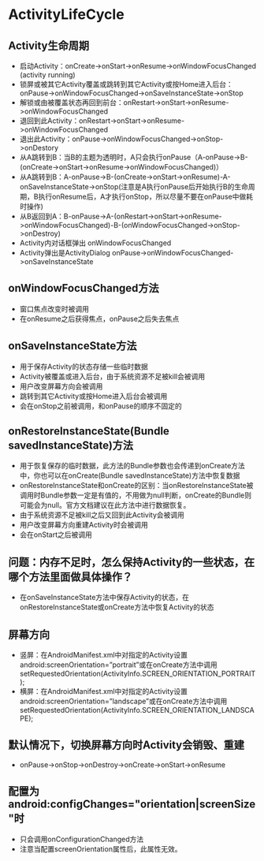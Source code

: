 # ActivityLifeCycle
## Activity生命周期
- 启动Activity：onCreate->onStart->onResume->onWindowFocusChanged (activity running)
- 锁屏或被其它Activity覆盖或跳转到其它Activity或按Home进入后台：onPause->onWindowFocusChanged->onSaveInstanceState->onStop
- 解锁或由被覆盖状态再回到前台：onRestart->onStart->onResume->onWindowFocusChanged
- 退回到此Activity：onRestart->onStart->onResume->onWindowFocusChanged
- 退出此Activity：onPause->onWindowFocusChanged->onStop->onDestory
- 从A跳转到B：当B的主题为透明时，A只会执行onPause（A-onPause->B-(onCreate->onStart->onResume->onWindowFocusChanged)）
- 从A跳转到B：A-onPause->B-(onCreate->onStart->onResume)-A-onSaveInstanceState->onStop(注意是A执行onPause后开始执行B的生命周期，B执行onResume后，A才执行onStop，所以尽量不要在onPause中做耗时操作)
- 从B返回到A：B-onPause->A-(onRestart->onStart->onResume->onWindowFocusChanged)-B-(onWindowFocusChanged->onStop->onDestroy)
- Activity内对话框弹出 onWindowFocusChanged
- Activity弹出是ActivityDialog onPause->onWindowFocusChanged->onSaveInstanceState

## onWindowFocusChanged方法
- 窗口焦点改变时被调用
- 在onResume之后获得焦点，onPause之后失去焦点

## onSaveInstanceState方法
- 用于保存Activity的状态存储一些临时数据
- Activity被覆盖或进入后台，由于系统资源不足被kill会被调用
- 用户改变屏幕方向会被调用
- 跳转到其它Activity或按Home进入后台会被调用
- 会在onStop之前被调用，和onPause的顺序不固定的

## onRestoreInstanceState(Bundle savedInstanceState)方法
- 用于恢复保存的临时数据，此方法的Bundle参数也会传递到onCreate方法中，你也可以在onCreate(Bundle savedInstanceState)方法中恢复数据
- onRestoreInstanceState和onCreate的区别：当onRestoreInstanceState被调用时Bundle参数一定是有值的，不用做为null判断，onCreate的Bundle则可能会为null。官方文档建议在此方法中进行数据恢复。
- 由于系统资源不足被kill之后又回到此Activity会被调用
- 用户改变屏幕方向重建Activity时会被调用
- 会在onStart之后被调用

## 问题：内存不足时，怎么保持Activity的一些状态，在哪个方法里面做具体操作？
- 在onSaveInstanceState方法中保存Activity的状态，在onRestoreInstanceState或onCreate方法中恢复Activity的状态

## 屏幕方向
- 竖屏：在AndroidManifest.xml中对指定的Activity设置android:screenOrientation=”portrait”或在onCreate方法中调用setRequestedOrientation(ActivityInfo.SCREEN_ORIENTATION_PORTRAIT);
- 横屏：在AndroidManifest.xml中对指定的Activity设置android:screenOrientation=”landscape”或在onCreate方法中调用setRequestedOrientation(ActivityInfo.SCREEN_ORIENTATION_LANDSCAPE);

## 默认情况下，切换屏幕方向时Activity会销毁、重建
- onPause->onStop->onDestroy->onCreate->onStart->onResume
## 配置为android:configChanges="orientation|screenSize"时
- 只会调用onConfigurationChanged方法
- 注意当配置screenOrientation属性后，此属性无效。
